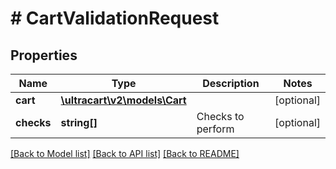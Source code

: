 # # CartValidationRequest

## Properties

Name | Type | Description | Notes
------------ | ------------- | ------------- | -------------
**cart** | [**\ultracart\v2\models\Cart**](Cart.md) |  | [optional]
**checks** | **string[]** | Checks to perform | [optional]

[[Back to Model list]](../../README.md#models) [[Back to API list]](../../README.md#endpoints) [[Back to README]](../../README.md)
